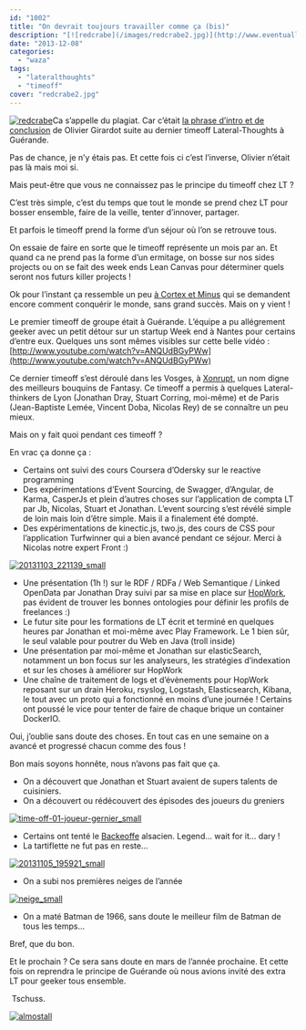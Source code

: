 ```yaml
---
id: "1002"
title: "On devrait toujours travailler comme ça (bis)"
description: "[![redcrabe](/images/redcrabe2.jpg)](http://www.eventuallycoding.com/wp-content/uploads/2013/03/redcrabe21.jpg)Ca s’appelle du plagiat. Car c’était [l..."
date: "2013-12-08"
categories: 
  - "waza"
tags: 
  - "lateralthoughts"
  - "timeoff"
cover: "redcrabe2.jpg"
---
```


[![redcrabe](/images/redcrabe2.jpg)](http://www.eventuallycoding.com/wp-content/uploads/2013/03/redcrabe21.jpg)Ca s’appelle du plagiat. Car c’était [la phrase d’intro et de conclusion](http://ogirardot.wordpress.com/2012/09/13/on-devrait-toujours-travailler-comme-ca-hackatonlt/) de Olivier Girardot suite au dernier timeoff Lateral-Thoughts à Guérande.

Pas de chance, je n’y étais pas. Et cette fois ci c’est l’inverse, Olivier n’était pas là mais moi si.

Mais peut-être que vous ne connaissez pas le principe du timeoff chez LT ?

C’est très simple, c’est du temps que tout le monde se prend chez LT pour bosser ensemble, faire de la veille, tenter d’innover, partager.

Et parfois le timeoff prend la forme d’un séjour où l’on se retrouve tous.

On essaie de faire en sorte que le timeoff représente un mois par an. Et quand ca ne prend pas la forme d’un ermitage, on bosse sur nos sides projects ou on se fait des week ends Lean Canvas pour déterminer quels seront nos futurs killer projects !

Ok pour l’instant ça ressemble un peu [à Cortex et Minus](http://www.dailymotion.com/video/x17woh_minus-et-cortex-generique-vf_animals) qui se demandent encore comment conquérir le monde, sans grand succès. Mais on y vient !

Le premier timeoff de groupe était à Guérande. L’équipe a pu allégrement geeker avec un petit détour sur un startup Week end à Nantes pour certains d’entre eux. Quelques uns sont mêmes visibles sur cette belle vidéo : [http://www.youtube.com/watch?v=ANQUdBGyPWw](http://www.youtube.com/watch?v=ANQUdBGyPWw)

Ce dernier timeoff s’est déroulé dans les Vosges, à [Xonrupt](https://www.google.fr/maps/preview#!q=xonrupt+longemer&data=!1m4!1m3!1d46265!2d6.9566585!3d48.0726505!4m12!2m11!1m10!1s0x4793c443b02861a1%3A0x5727c106479f717!3m8!1m3!1d22272!2d4.8684112!3d45.7513822!3m2!1i1024!2i768!4f13.1), un nom digne des meilleurs bouquins de Fantasy. Ce timeoff a permis à quelques Lateral-thinkers de Lyon (Jonathan Dray, Stuart Corring, moi-même) et de Paris (Jean-Baptiste Lemée, Vincent Doba, Nicolas Rey) de se connaître un peu mieux.

Mais on y fait quoi pendant ces timeoff ?

En vrac ça donne ça :

- Certains ont suivi des cours Coursera d’Odersky sur le reactive programming
- Des expérimentations d’Event Sourcing, de Swagger, d’Angular, de Karma, CasperJs et plein d’autres choses sur l’application de compta LT par Jb, Nicolas, Stuart et Jonathan. L’event sourcing s’est révélé simple de loin mais loin d’être simple. Mais il a finalement été dompté.
- Des expérimentations de kinectic.js, two.js, des cours de CSS pour l’application Turfwinner qui a bien avancé pendant ce séjour. Merci à Nicolas notre expert Front :)

[![20131103_221139_small](/images/f0995-20131103_221139_small.jpg)](http://eventuallycoding.com/wp-content/uploads/2013/12/f0995-20131103_221139_small.jpg)

- Une présentation (1h !) sur le RDF / RDFa / Web Semantique / Linked OpenData par Jonathan Dray suivi par sa mise en place sur [HopWork](http://www.hopwork.com/), pas évident de trouver les bonnes ontologies pour définir les profils de freelances :)
- Le futur site pour les formations de LT écrit et terminé en quelques heures par Jonathan et moi-même avec Play Framework. Le 1 bien sûr, le seul valable pour poutrer du Web en Java (troll inside)
- Une présentation par moi-même et Jonathan sur elasticSearch, notamment un bon focus sur les analyseurs, les stratégies d’indexation et sur les choses à améliorer sur HopWork
- Une chaîne de traitement de logs et d’évènements pour HopWork reposant sur un drain Heroku, rsyslog, Logstash, Elasticsearch, Kibana, le tout avec un proto qui a fonctionné en moins d’une journée ! Certains ont poussé le vice pour tenter de faire de chaque brique un container DockerIO.

Oui, j’oublie sans doute des choses. En tout cas en une semaine on a avancé et progressé chacun comme des fous !

Bon mais soyons honnête, nous n’avons pas fait que ça.

- On a découvert que Jonathan et Stuart avaient de supers talents de cuisiniers.
- On a découvert ou rédécouvert des épisodes des joueurs du greniers

[![time-off-01-joueur-gernier_small](/images/8db23-time-off-01-joueur-gernier_small.jpg)](http://eventuallycoding.com/wp-content/uploads/2013/12/8db23-time-off-01-joueur-gernier_small.jpg)

- Certains ont tenté le [Backeoffe](http://fr.wikipedia.org/wiki/Baeckeoffe) alsacien. Legend… wait for it… dary !
- La tartiflette ne fut pas en reste...

[![20131105_195921_small](/images/331f3-20131105_195921_small.jpg)](https://eventuallycoding.com/wp-content/uploads/2019/10/331f3-20131105_195921_small.jpg)

- On a subi nos premières neiges de l’année

[![neige_small](/images/07b99-neige_small.jpg)](http://eventuallycoding.com/wp-content/uploads/2013/12/07b99-neige_small.jpg)

- On a maté Batman de 1966, sans doute le meilleur film de Batman de tous les temps...

Bref, que du bon.

Et le prochain ? Ce sera sans doute en mars de l’année prochaine. Et cette fois on reprendra le principe de Guérande où nous avions invité des extra LT pour geeker tous ensemble.

 Tschuss.

[![almostall](/images/8493d-almostall.jpg)](http://eventuallycoding.com/wp-content/uploads/2013/12/8493d-almostall.jpg)
